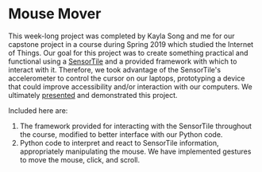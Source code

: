 # Mouse Mover

This week-long project was completed by Kayla Song and me for our capstone project in a course during Spring 2019 which studied the Internet of Things. Our goal for this project was to create something practical and functional using a [SensorTile](https://www.st.com/en/evaluation-tools/steval-stlkt01v1.html) and a provided framework with which to interact with it. Therefore, we took advantage of the SensorTile's accelerometer to control the cursor on our laptops, prototyping a device that could improve accessibility and/or interaction with our computers. We ultimately [presented](https://docs.google.com/presentation/d/1oHrMRUYwm5HmnlrB9qeoLqcfubwMSLr9RW_NP-4F5oc/edit?usp=sharing) and demonstrated this project.

Included here are:
1. The framework provided for interacting with the SensorTile throughout the course, modified to better interface with our Python code.
2. Python code to interpret and react to SensorTile information, appropriately manipulating the mouse. We have implemented gestures to move the mouse, click, and scroll.
